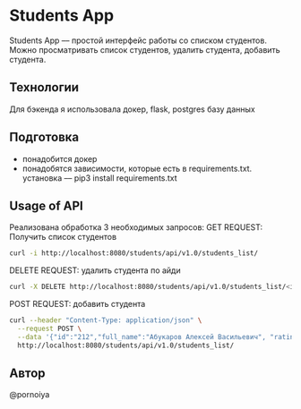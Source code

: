 # Students App

Students App –– простой интерфейс работы со списком студентов. Можно просматривать список студентов, удалить студента, добавить студента.
## Технологии
Для бэкенда я использовала докер, flask, postgres базу данных
## Подготовка
- понадобится докер
- понадобятся зависимости, которые есть в requirements.txt. установка –– pip3 install requirements.txt
## Usage of API
Реализована обработка 3 необходимых запросов:
GET REQUEST: 
Получить список студентов
```bash
curl -i http://localhost:8080/students/api/v1.0/students_list/
```
DELETE REQUEST:
удалить студента по айди
```bash
curl -X DELETE http://localhost:8080/students/api/v1.0/students_list/<id: id of student>
```
POST REQUEST:
добавить студента
```bash
curl --header "Content-Type: application/json" \
  --request POST \
  --data '{"id":"212","full_name":"Абукаров Алексей Васильевич", "rating": 23, "age": 21, "photo_link": "link", "speciality": "Математика", "group": "МТ-201", "sex": "m", "fav_colour": "black"}' \
  http://localhost:8080/students/api/v1.0/students_list/
```

## Автор
@pornoiya
